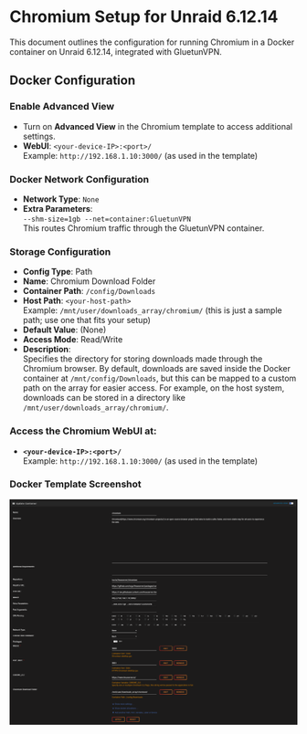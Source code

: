 # Chromium Setup for Unraid 6.12.14

This document outlines the configuration for running Chromium in a Docker container on Unraid 6.12.14, integrated with GluetunVPN.

## Docker Configuration

### Enable Advanced View
- Turn on **Advanced View** in the Chromium template to access additional settings.
- **WebUI**: `<your-device-IP>:<port>/`  
  Example: `http://192.168.1.10:3000/` (as used in the template)

### Docker Network Configuration
- **Network Type**: `None`
- **Extra Parameters**:  
  `--shm-size=1gb --net=container:GluetunVPN`  
  This routes Chromium traffic through the GluetunVPN container.

### Storage Configuration
- **Config Type**: Path
- **Name**: Chromium Download Folder
- **Container Path**: `/config/Downloads`
- **Host Path**: `<your-host-path>`  
  Example: `/mnt/user/downloads_array/chromium/` (this is just a sample path; use one that fits your setup)
- **Default Value**: (None)
- **Access Mode**: Read/Write
- **Description**:  
  Specifies the directory for storing downloads made through the Chromium browser. By default, downloads are saved inside the Docker container at `/mnt/config/Downloads`, but this can be mapped to a custom path on the array for easier access. For example, on the host system, downloads can be stored in a directory like `/mnt/user/downloads_array/chromium/`.

### Access the Chromium WebUI at:
- **`<your-device-IP>:<port>/`**  
  Example: `http://192.168.1.10:3000/` (as used in the template)


### Docker Template Screenshot
![Chromium Docker Template](https://github.com/RzrZrx/Gluetun-qBittorrent-Port-Updater-Script-For-unRAID/blob/main/Setup/img/chromium_template.png)
